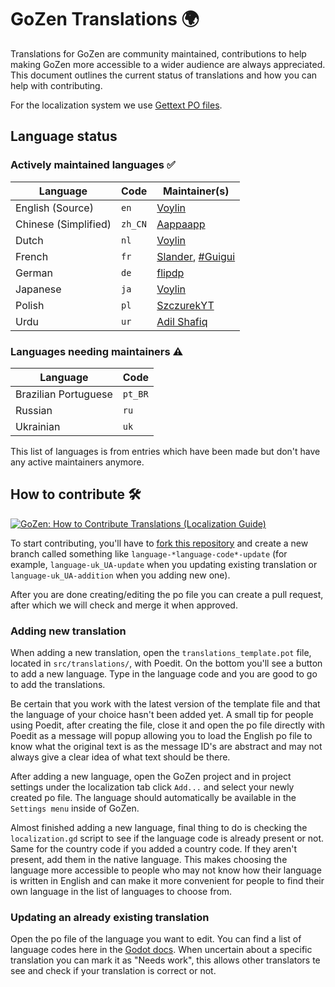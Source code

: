 # GoZen Translations 🌍
Translations for GoZen are community maintained, contributions to help making GoZen more accessible to a wider audience are always appreciated. This document outlines the current status of translations and how you can help with contributing.

For the localization system we use [Gettext PO files](https://www.gnu.org/software/gettext/manual/html_node/PO-Files.html).

## Language status
### Actively maintained languages ✅
| Language             | Code    | Maintainer(s)                               |
| -------------------- | ------- | ------------------------------------------- |
| English (Source)     | `en`    | [Voylin](https://github.com/voylin)         |
| Chinese (Simplified) | `zh_CN` | [Aappaapp](https://github.com/Aappaapp)     |
| Dutch                | `nl`    | [Voylin](https://github.com/Voylin)         |
| French               | `fr`    | [Slander](https://github.com/Slander), [#Guigui](https://github.com/HastagGuigui) |
| German               | `de`    | [flipdp]()                                  |
| Japanese             | `ja`    | [Voylin](https://github.com/Voylin)         |
| Polish               | `pl`    | [SzczurekYT](https://github.com/SzczurekYT) |
| Urdu                 | `ur`    | [Adil Shafiq]()                             |

### Languages needing maintainers ⚠️
| Language             | Code    |
| -------------------- | ------- |
| Brazilian Portuguese | `pt_BR` |
| Russian              | `ru`    |
| Ukrainian            | `uk`    |

This list of languages is from entries which have been made but don't have any active maintainers anymore.

## How to contribute 🛠️
[![GoZen: How to Contribute Translations (Localization Guide)](https://img.youtube.com/vi/041s9Uy3tm0/0.jpg)](https://www.youtube.com/watch?v=041s9Uy3tm0)

To start contributing, you'll have to [fork this repository](https://github.com/VoylinsGamedevJourney/GoZen/fork) and create a new branch called something like `language-*language-code*-update` (for example, `language-uk_UA-update` when you updating existing translation or `language-uk_UA-addition` when you adding new one).

After you are done creating/editing the po file you can create a pull request, after which we will check and merge it when approved.

### Adding new translation
When adding a new translation, open the `translations_template.pot` file, located in `src/translations/`, with Poedit. On the bottom you'll see a button to add a new language. Type in the language code and you are good to go to add the translations.

Be certain that you work with the latest version of the template file and that the language of your choice hasn't been added yet. A small tip for people using Poedit, after creating the file, close it and open the po file directly with Poedit as a message will popup allowing you to load the English po file to know what the original text is as the message ID's are abstract and may not always give a clear idea of what text should be there.

After adding a new language, open the GoZen project and in project settings under the localization tab click `Add...` and select your newly created po file. The language should automatically be available in the `Settings menu` inside of GoZen.

Almost finished adding a new language, final thing to do is checking the `localization.gd` script to see if the language code is already present or not. Same for the country code if you added a country code. If they aren't present, add them in the native language. This makes choosing the language more accessible to people who may not know how their language is written in English and can make it more convenient for people to find their own language in the list of languages to choose from.

### Updating an already existing translation
Open the po file of the language you want to edit. You can find a list of language codes here in the [Godot docs](https://docs.godotengine.org/en/stable/tutorials/i18n/locales.html). When uncertain about a specific translation you can mark it as "Needs work", this allows other translators te see and check if your translation is correct or not.

